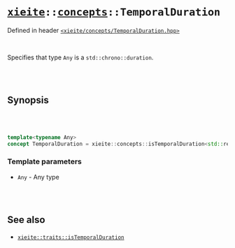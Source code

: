 # [`xieite`](../../README.md)`::`[`concepts`](../../docs/concepts.md)`::TemporalDuration`
Defined in header [`<xieite/concepts/TemporalDuration.hpp>`](../../include/xieite/concepts/TemporalDuration.hpp)

<br/>

Specifies that type `Any` is a `std::chrono::duration`.

<br/><br/>

## Synopsis

<br/><br/>

```cpp
template<typename Any>
concept TemporalDuration = xieite::concepts::isTemporalDuration<std::remove_cv_t<Any>>;
```
### Template parameters
- `Any` - Any type

<br/><br/>

## See also
- [`xieite::traits::isTemporalDuration`](../../docs/traits/isTemporalDuration.md)

